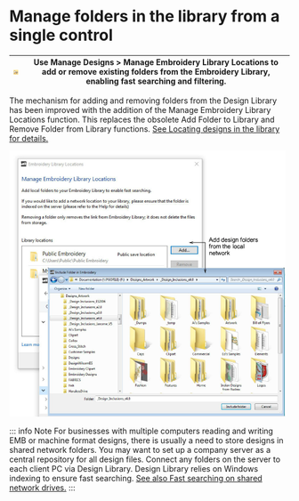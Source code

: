 # Manage folders in the library from a single control

| ![ManageEmbroideryLibraryLocations.png](assets/ManageEmbroideryLibraryLocations.png) | Use Manage Designs > Manage Embroidery Library Locations to add or remove existing folders from the Embroidery Library, enabling fast searching and filtering. |
| ------------------------------------------------------------------------------------ | -------------------------------------------------------------------------------------------------------------------------------------------------------------- |

The mechanism for adding and removing folders from the Design Library has been improved with the addition of the Manage Embroidery Library Locations function. This replaces the obsolete Add Folder to Library and Remove Folder from Library functions. [See Locating designs in the library for details.](../../Management/manage_designs/Locating_designs_in_the_library)

![rn_-_update-200008.png](assets/rn_-_update-200008.png)

::: info Note
For businesses with multiple computers reading and writing EMB or machine format designs, there is usually a need to store designs in shared network folders. You may want to set up a company server as a central repository for all design files. Connect any folders on the server to each client PC via Design Library. Design Library relies on Windows indexing to ensure fast searching. [See also Fast searching on shared network drives.](../../Management/manage_designs/Fast_searching_on_shared_network_drives)
:::

